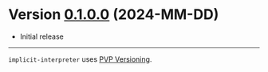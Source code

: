 # Version [0.1.0.0](https://github.com/HaskellThings/ImplicitCAD/compare/interpreter-0.1.0.0...interpreter-0.1.0.0) (2024-MM-DD)

* Initial release

---

`implicit-interpreter` uses [PVP Versioning][1].

[1]: https://pvp.haskell.org

